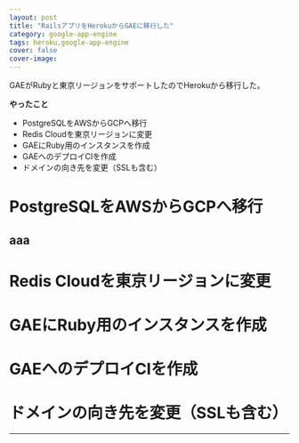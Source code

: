 ```yaml
---
layout: post
title: "RailsアプリをHerokuからGAEに移行した"
category: google-app-engine
tags: heroku,google-app-engine
cover: false
cover-image:
---
```


GAEがRubyと東京リージョンをサポートしたのでHerokuから移行した。

**やったこと**
- PostgreSQLをAWSからGCPへ移行
- Redis Cloudを東京リージョンに変更
- GAEにRuby用のインスタンスを作成
- GAEへのデプロイCIを作成
- ドメインの向き先を変更（SSLも含む）

# PostgreSQLをAWSからGCPへ移行
## aaa

# Redis Cloudを東京リージョンに変更

# GAEにRuby用のインスタンスを作成

# GAEへのデプロイCIを作成

# ドメインの向き先を変更（SSLも含む）

-------------------------------------------------------------------------------

